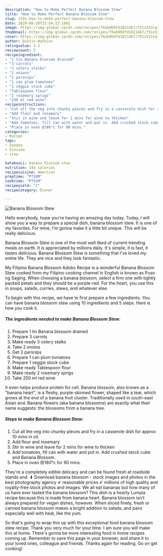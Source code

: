 ```yaml
---
description: "How to Make Perfect Banana Blossom Stew"
title: "How to Make Perfect Banana Blossom Stew"
slug: 1191-how-to-make-perfect-banana-blossom-stew
date: 2020-08-28T22:54:13.188Z
image: https://img-global.cpcdn.com/recipes/f6ab0b9fd18214b7/751x532cq70/banana-blossom-stew-recipe-main-photo.jpg
thumbnail: https://img-global.cpcdn.com/recipes/f6ab0b9fd18214b7/751x532cq70/banana-blossom-stew-recipe-main-photo.jpg
cover: https://img-global.cpcdn.com/recipes/f6ab0b9fd18214b7/751x532cq70/banana-blossom-stew-recipe-main-photo.jpg
author: Dustin Watkins
ratingvalue: 3.2
reviewcount: 5
recipeingredient:
- "1 tin Banana blossom drained"
- "3 carrots"
- "3 celery stalks"
- "2 onions"
- "2 parsnips"
- "1 can plum tomatoes"
- "1 veggie stock cube"
- "Tablespoon flour"
- "2 rosemary sprigs"
- "250 ml red wine"
recipeinstructions:
- "Cut all the veg into chunky pieces and fry in a casserole dish for approx 10 mins in oil."
- "Add flour and rosemary"
- "Stir in wine and leave for 2 mins for wine to thicken"
- "Add tomatoes, fill can with water and put in. Add crushed stock cube and Banana Blossom."
- "Place in oven @180°c for 90 mins."
categories:
- Recipe
tags:
- banana
- blossom
- stew

katakunci: banana blossom stew 
nutrition: 144 calories
recipecuisine: American
preptime: "PT18M"
cooktime: "PT55M"
recipeyield: "2"
recipecategory: Dinner

---
```



![Banana Blossom Stew](https://img-global.cpcdn.com/recipes/f6ab0b9fd18214b7/751x532cq70/banana-blossom-stew-recipe-main-photo.jpg)

Hello everybody, hope you're having an amazing day today. Today, I will show you a way to prepare a special dish, banana blossom stew. It is one of my favorites. For mine, I'm gonna make it a little bit unique. This will be really delicious.

Banana Blossom Stew is one of the most well liked of current trending meals on earth. It is appreciated by millions daily. It's simple, it is fast, it tastes delicious. Banana Blossom Stew is something that I've loved my entire life. They are nice and they look fantastic.

My Filipino Banana Blossom Adobo Recipe is a wonderful Banana Blossom Stew cooked from my Filipino cooking channel in English is known as Puso ng Saging. When choosing a banana blossom, select a firm one with tightly packed petals and they should be a purple-red. For the heart, you use this in soups, salads, curries, stews, and whatever else.


To begin with this recipe, we have to first prepare a few ingredients. You can have banana blossom stew using 10 ingredients and 5 steps. Here is how you cook it.

<!--inarticleads1-->

##### The ingredients needed to make Banana Blossom Stew:

1. Prepare 1 tin Banana blossom drained
1. Prepare 3 carrots
1. Make ready 3 celery stalks
1. Take 2 onions
1. Get 2 parsnips
1. Prepare 1 can plum tomatoes
1. Prepare 1 veggie stock cube
1. Make ready Tablespoon flour
1. Make ready 2 rosemary sprigs
1. Take 250 ml red wine


It even helps produce protein for cell. Banana blossom, also known as a &#34;banana heart&#34;, is a fleshy, purple-skinned flower, shaped like a tear, which grows at the end of a banana fruit cluster. Traditionally used in south-east Asian and. Banana flowers (aka banana blossoms) are exactly what their name suggests: the blossoms from a banana tree. 

<!--inarticleads2-->

##### Steps to make Banana Blossom Stew:

1. Cut all the veg into chunky pieces and fry in a casserole dish for approx 10 mins in oil.
1. Add flour and rosemary
1. Stir in wine and leave for 2 mins for wine to thicken
1. Add tomatoes, fill can with water and put in. Add crushed stock cube and Banana Blossom.
1. Place in oven @180°c for 90 mins.


They&#39;re a completely edible delicacy and can be found fresh at roadside stands and. ⬇ Download banana blossom - stock images and photos in the best photography agency ✔ reasonable prices ✔ millions of high quality and royalty-free stock photos and images. We all eat bananas but how many of us have ever tasted the banana blossom? This dish is a hearty Lumpia recipe because this is made from banana heart. Banana blossom isn&#39;t always prepared for vegan dishes, however. When sliced finely, fresh or canned banana blossom makes a bright addition to salads, and pairs especially well with heat, like the yum. 

So that's going to wrap this up with this exceptional food banana blossom stew recipe. Thank you very much for your time. I am sure you will make this at home. There's gonna be more interesting food in home recipes coming up. Remember to save this page in your browser, and share it to your loved ones, colleague and friends. Thanks again for reading. Go on get cooking!
